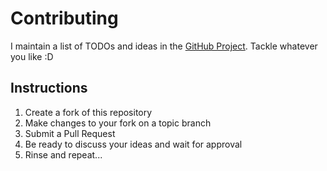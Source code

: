 # Contributing

I maintain a list of TODOs and ideas in the [GitHub Project](https://github.com/brettbuddin/eolian/projects/1). Tackle whatever you like :D

## Instructions

1. Create a fork of this repository
1. Make changes to your fork on a topic branch
1. Submit a Pull Request
1. Be ready to discuss your ideas and wait for approval
1. Rinse and repeat...
